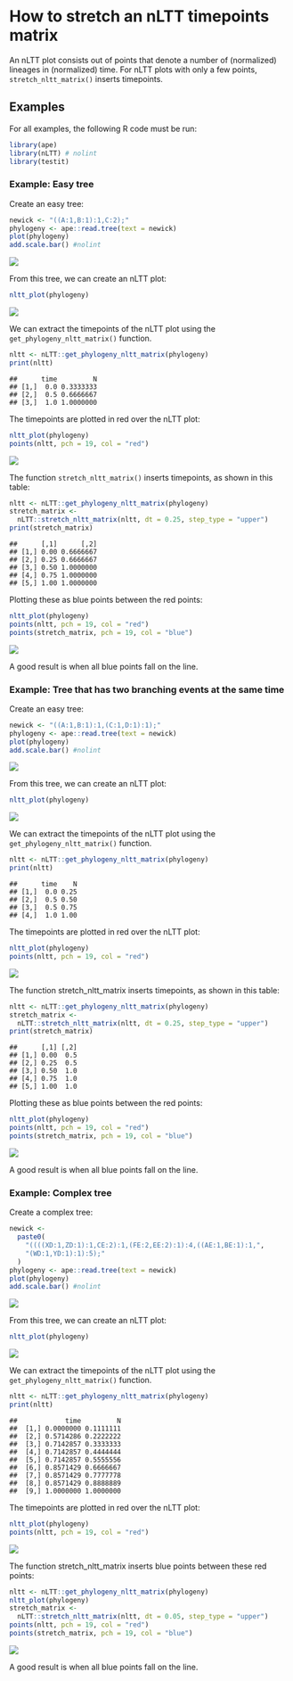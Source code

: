 How to stretch an nLTT timepoints matrix
================

An nLTT plot consists out of points that denote a number of (normalized)
lineages in (normalized) time. For nLTT plots with only a few points,
`stretch_nltt_matrix()` inserts timepoints.

## Examples

For all examples, the following R code must be run:

``` r
library(ape)
library(nLTT) # nolint
library(testit)
```

### Example: Easy tree

Create an easy tree:

``` r
newick <- "((A:1,B:1):1,C:2);"
phylogeny <- ape::read.tree(text = newick)
plot(phylogeny)
add.scale.bar() #nolint
```

![](How-to-stretch-an-nLTT-timepoints-matrix_files/figure-gfm/unnamed-chunk-2-1.png)<!-- -->

From this tree, we can create an nLTT plot:

``` r
nltt_plot(phylogeny)
```

![](How-to-stretch-an-nLTT-timepoints-matrix_files/figure-gfm/unnamed-chunk-3-1.png)<!-- -->

We can extract the timepoints of the nLTT plot using the
`get_phylogeny_nltt_matrix()` function.

``` r
nltt <- nLTT::get_phylogeny_nltt_matrix(phylogeny)
print(nltt)
```

    ##      time         N
    ## [1,]  0.0 0.3333333
    ## [2,]  0.5 0.6666667
    ## [3,]  1.0 1.0000000

The timepoints are plotted in red over the nLTT plot:

``` r
nltt_plot(phylogeny)
points(nltt, pch = 19, col = "red")
```

![](How-to-stretch-an-nLTT-timepoints-matrix_files/figure-gfm/unnamed-chunk-5-1.png)<!-- -->

The function `stretch_nltt_matrix()` inserts timepoints, as shown in
this table:

``` r
nltt <- nLTT::get_phylogeny_nltt_matrix(phylogeny)
stretch_matrix <-
  nLTT::stretch_nltt_matrix(nltt, dt = 0.25, step_type = "upper")
print(stretch_matrix)
```

    ##      [,1]      [,2]
    ## [1,] 0.00 0.6666667
    ## [2,] 0.25 0.6666667
    ## [3,] 0.50 1.0000000
    ## [4,] 0.75 1.0000000
    ## [5,] 1.00 1.0000000

Plotting these as blue points between the red points:

``` r
nltt_plot(phylogeny)
points(nltt, pch = 19, col = "red")
points(stretch_matrix, pch = 19, col = "blue")
```

![](How-to-stretch-an-nLTT-timepoints-matrix_files/figure-gfm/unnamed-chunk-7-1.png)<!-- -->

A good result is when all blue points fall on the line.

### Example: Tree that has two branching events at the same time

Create an easy tree:

``` r
newick <- "((A:1,B:1):1,(C:1,D:1):1);"
phylogeny <- ape::read.tree(text = newick)
plot(phylogeny)
add.scale.bar() #nolint
```

![](How-to-stretch-an-nLTT-timepoints-matrix_files/figure-gfm/unnamed-chunk-8-1.png)<!-- -->

From this tree, we can create an nLTT plot:

``` r
nltt_plot(phylogeny)
```

![](How-to-stretch-an-nLTT-timepoints-matrix_files/figure-gfm/unnamed-chunk-9-1.png)<!-- -->

We can extract the timepoints of the nLTT plot using the
`get_phylogeny_nltt_matrix()` function.

``` r
nltt <- nLTT::get_phylogeny_nltt_matrix(phylogeny)
print(nltt)
```

    ##      time    N
    ## [1,]  0.0 0.25
    ## [2,]  0.5 0.50
    ## [3,]  0.5 0.75
    ## [4,]  1.0 1.00

The timepoints are plotted in red over the nLTT plot:

``` r
nltt_plot(phylogeny)
points(nltt, pch = 19, col = "red")
```

![](How-to-stretch-an-nLTT-timepoints-matrix_files/figure-gfm/unnamed-chunk-11-1.png)<!-- -->

The function stretch\_nltt\_matrix inserts timepoints, as shown in this
table:

``` r
nltt <- nLTT::get_phylogeny_nltt_matrix(phylogeny)
stretch_matrix <-
  nLTT::stretch_nltt_matrix(nltt, dt = 0.25, step_type = "upper")
print(stretch_matrix)
```

    ##      [,1] [,2]
    ## [1,] 0.00  0.5
    ## [2,] 0.25  0.5
    ## [3,] 0.50  1.0
    ## [4,] 0.75  1.0
    ## [5,] 1.00  1.0

Plotting these as blue points between the red points:

``` r
nltt_plot(phylogeny)
points(nltt, pch = 19, col = "red")
points(stretch_matrix, pch = 19, col = "blue")
```

![](How-to-stretch-an-nLTT-timepoints-matrix_files/figure-gfm/unnamed-chunk-13-1.png)<!-- -->

A good result is when all blue points fall on the line.

### Example: Complex tree

Create a complex tree:

``` r
newick <-
  paste0(
    "((((XD:1,ZD:1):1,CE:2):1,(FE:2,EE:2):1):4,((AE:1,BE:1):1,",
    "(WD:1,YD:1):1):5);"
  )
phylogeny <- ape::read.tree(text = newick)
plot(phylogeny)
add.scale.bar() #nolint
```

![](How-to-stretch-an-nLTT-timepoints-matrix_files/figure-gfm/unnamed-chunk-14-1.png)<!-- -->

From this tree, we can create an nLTT plot:

``` r
nltt_plot(phylogeny)
```

![](How-to-stretch-an-nLTT-timepoints-matrix_files/figure-gfm/unnamed-chunk-15-1.png)<!-- -->

We can extract the timepoints of the nLTT plot using the
`get_phylogeny_nltt_matrix()` function.

``` r
nltt <- nLTT::get_phylogeny_nltt_matrix(phylogeny)
print(nltt)
```

    ##            time         N
    ##  [1,] 0.0000000 0.1111111
    ##  [2,] 0.5714286 0.2222222
    ##  [3,] 0.7142857 0.3333333
    ##  [4,] 0.7142857 0.4444444
    ##  [5,] 0.7142857 0.5555556
    ##  [6,] 0.8571429 0.6666667
    ##  [7,] 0.8571429 0.7777778
    ##  [8,] 0.8571429 0.8888889
    ##  [9,] 1.0000000 1.0000000

The timepoints are plotted in red over the nLTT plot:

``` r
nltt_plot(phylogeny)
points(nltt, pch = 19, col = "red")
```

![](How-to-stretch-an-nLTT-timepoints-matrix_files/figure-gfm/unnamed-chunk-17-1.png)<!-- -->

The function stretch\_nltt\_matrix inserts blue points between these red
points:

``` r
nltt <- nLTT::get_phylogeny_nltt_matrix(phylogeny)
nltt_plot(phylogeny)
stretch_matrix <-
  nLTT::stretch_nltt_matrix(nltt, dt = 0.05, step_type = "upper")
points(nltt, pch = 19, col = "red")
points(stretch_matrix, pch = 19, col = "blue")
```

![](How-to-stretch-an-nLTT-timepoints-matrix_files/figure-gfm/unnamed-chunk-18-1.png)<!-- -->

A good result is when all blue points fall on the line.
